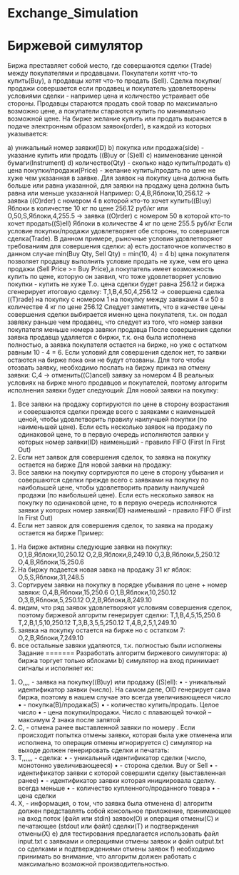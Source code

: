# Exchange_Simulation

Биржевой симулятор
==================
Биржа преставляет собой место, где совершаются сделки (Trade) между
покупателями и продавцами. Покупатели хотят что-то купить(Buy), а продавцы хотят
что-то продать (Sell). Сделка покупки/продажи совершается если продавец и
покупатель удовлетворены условиями сделки - например цена и количество устраивает
обе стороны.
Продавцы стараются продать свой товар по максимально возможно цене, а
покупатели стараются купить по минимально возможной цене. На бирже желание купить
или продать выражается в подаче электронным образом заявок(order), в каждой из
которых указывается:

a) уникальный номер заявки(ID)
b) покупка или продажа(side) - указание купить или продать ((B)uy or (S)ell)
c) наименование ценной бумаги(Instrument)
d) количество(Qty) - сколько надо купить/продать
e) цена покупки/продажи(Price) - желание купить/продать по цене не хуже чем
указанная в заявке. Для заявок на покупку цена должна быть больше или равна
указанной, для заявки на продажу цена должна быть равна или меньше указанной
Например:
O,4,B,Яблоки,10,256.12 -> заявка ((O)rder) с номером 4 в которой кто-то хочет
купить((B)uy) Яблоки в количестве 10 кг по цене 256.12 руб/кг
или
O,50,S,Яблоки,4,255.5 -> заявка ((O)rder) с номером 50 в которой кто-то хочет
продать((S)ell) Яблоки в количестве 4 кг по цене 255.5 руб/кг
Если условие покупки/продажи удовлетворяет обе стороны, то совершается
сделка(Trade). В данном примере, рыночные условия удовлетворяют требованиям для
совершения сделки:
a) есть достаточное количество в данном случае min(Buy Qty, Sell Qty) = min(10,
4) = 4
b) цена покупателя позволяет продавцу выполнить условие продать не хуже, чем его
цена продажи (Sell Price >= Buy Price),а покупатель имеет возможность купить
по цене, которую он заявил, что тоже удовлетворяет условию покупки - купить
не хуже
Т.о. цена сделки будет равна 256.12 и биржа сгенерирует итоговую сделку:
T,1,B,4,50,4,256.12 -> совершена сделка ((T)rade) на покупку с номером 1 на покупку
между заявками 4 и 50 в количестве 4 кг по цене 256.12
Следует заметить, что в качестве цены совершения сделки выбирается именно
цена покупателя, т.к. он подал завявку раньше чем продавец, что следует из того,
что номер заявки покупателя меньше номера завяки продавца
После совершения сделки заявка продавца удаляется с биржи, т.к. она была
исполнена полностью, а заявка покупателя остается на бирже, но уже c остатком
равным 10 - 4 = 6. Если условий для совершения сделок нет, то заявки остаются на
бирже пока они не будут отозваны. Для того чтобы отозвать заявку, необходимо
послать на биржу приказ на отмену заявки:
С,4 -> отменить((C)ancel) заявку за номером 4
В реальных условиях на бирже много продавцов и покупателей, поэтому алгоритм
исполнения заявки будет следующий:
Для новой заявки на покупку:
1) Все заявки на продажу сортируются по цене в сторону возрастания и совершаются
сделки прежде всего с заявками с наименьшей ценой, чтобы удовлетворить
правилу наилучшей покупки (по наименьшей цене). Если есть несколько заявок на
продажу по одинаковой цене, то в первую очередь исполняются заявки у которых
номер заявки(ID) наименьший - правило FIFO (First In First Out)
2) Если нет заявок для совершения сделок, то заявка на покупку остается на бирже
Для новой заявки на продажу:
1) Все заявки на покупку сортируются по цене в сторону убывания и совершаются
сделки прежде всего с заявками на покупку по наибольшей цене, чтобы
удовлетворить правилу наилучшей продажи (по наибольшей цене). Если есть
несколько заявок на покупку по одинаковой цене, то в первую очередь
исполняются заявки у которых номер заявки(ID) наименьший - правило FIFO
(First In First Out)
2) Если нет завяок для совершения сделок, то заявка на продажу остается на бирже
Пример:
1. На бирже активны следующие заявки на покупку:
О,1,B,Яблоки,10,250.12
О,2,B,Яблоки,8,249.10
О,3,B,Яблоки,5,250.12
О,4,B,Яблоки,15,250.6
2. На биржу подается новая завка на продажу 31 кг яблок:
O,5,S,Яблоки,31,248.5
3. Сортируем заявки на покупку в порядке убывания по цене + номер завяки:
О,4,B,Яблоки,15,250.6
О,1,B,Яблоки,10,250.12
О,3,B,Яблоки,5,250.12
О,2,B,Яблоки,8,249.10
4. видим, что ряд заявок удовлетворяют условиям совершения сделок, поэтому
биржевой алгоритм генерирует сделки:
T,1,B,4,5,15,250.6
T,2,B,1,5,10,250.12
T,3,B,3,5,5,250.12
T,4,B,2,5,1,249.10
5. заявка на покупку остается на бирже но с остатком 7:
O,2,B,Яблоки,7,249.10
6. все остальные завяки удаляются, т.к. полностью были исполнены
Задание
=======
Разработать алгоритм биржевого симулятора:
a) биржа торгует только яблоками
b) симулятор на вход принимает сигналы и исполняет их:
1) O,<OID>,<Side>,<Qty>,<Price> - заявка на покупку((B)uy) или продажу
((S)ell):
• <OID> - уникальный идентификатор заявки (число). На самом деле, OID
генерирует сама биржа, поэтому в нашем случае это всегда
увеличивающееся число
• <Side> - покупка(B)/продажа(S)
• <Qty> - количество купить/продать. Целое число
• <Price> - цена покупки/продажи. Число с плавающей точкой – максимум 2
знака после запятой
2) C,<OID> - отмена ранее выставленной завяки по номеру <OID>. Если
происходит попытка отмены заявки, которая была уже отменена или исполнена,
то операция отмены игнорируется
c) симулятор на выходе должен генерировать сделки и печатать:
1) T,<ID>,<Side>,<OID1>,<OID2>,<Trade Qty>,<Trade Price> - сделка:
• <ID> - уникальный идентификатор сделки (число, монотонно
увеличивающееся)
• <Side> - сторона сделки. Buy or Sell
• <OID1> - идентификатор заявки с которой совершили сделку (выставленная
ранее)
• <OID2> - идентификатор заявки которая инициировала сделку. <OID1>
всегда меньше <OID2>
• <Trade Qty> - количество купленного/проданного товара
• <Trade Price> - цена сделки
2) X,<OID> - информация, о том, что заявка была отменена
d) алгоритм должен представлять собой консольное приложение, принимающее на вход
поток (файл или stdin) заявок(O) и операция отмены(C) и печатающее (stdout
или файл) сделки(T) и подтверждения отмены(X)
e) для тестирования предлагается использовать файл input.txt с заявками и
операциями отмены заявок и файл output.txt со сделками и подтверждениями
отмены заявок
f) необходимо принимать во внимание, что алгоритм должен работать с максимально
возможной производительностью.
